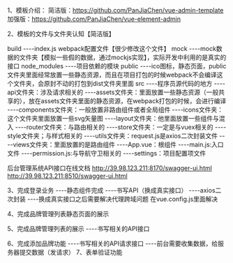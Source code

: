 1、模板介绍：
    简洁版：https://github.com/PanJiaChen/vue-admin-template
    加强版：https://github.com/PanJiaChen/vue-element-admin

2、模板的文件与文件夹认知【简洁版】

build
    ----index.js webpack配置文件【很少修改这个文件】
mock
    ----mock数据的文件夹【模拟一些假的数据，通过mockjs实现】，实际开发中利用的是真实的接口
node_modules
    ----项目依赖的模块
public
    ----ico图标，静态页面，public文件夹里面经常放置一些静态资源，而且在项目打包的时候webpack不会编译这个文件夹，会原封不动的打包到dist文件夹里面
src
    ----程序员源代码的地方
    ----api文件夹：涉及请求相关的
    ----assets文件夹：里面放置一些静态资源（一般共享的），放在assets文件夹里面的静态资源，在webpack打包的时候，会进行编译
    ----components文件夹：一般放置非路由组件或者全局组件
    ----icons文件夹：这个文件夹里面放置一些svg矢量图
    ----layout文件夹：他里面放置一些组件与混入
    ----router文件夹：与路由相关的
    ----store文件夹：一定是与vuex相关的
    ----style文件夹；与样式相关的
    ----utils文件夹：request.js是axios二次封装文件
    ----views文件夹：里面放置的是路由组件
    ----App.vue：根组件
    ----main.js:入口文件
    ----permission.js:与导航守卫相关的
    ----settings：项目配置项文件

后台管理系统API接口在线文档
http://39.98.123.211:8170/swagger-ui.html
http://39.98.123.211:8510/swagger-ui.html

3、完成登录业务
    ----静态组件完成
    ----书写API（换成真实接口）
    ----axios二次封装
    ----换成真实接口之后需要解决代理跨域问题   在vue.config.js里面解决

4、完成品牌管理列表静态页面的展示

5、完成品牌管理列表的展示
    ----书写相关的API接口

6、完成添加品牌功能
    ----书写相关的API请求接口
    ----前台需要收集数据，给服务器提交数据（发请求）
7、表单验证功能
    



